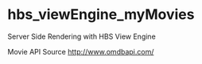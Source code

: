# hbs_viewEngine_myMovies

Server Side Rendering with HBS View Engine 

Movie API Source http://www.omdbapi.com/
